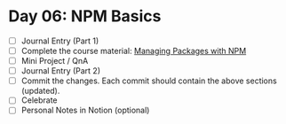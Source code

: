 # Day 06: NPM Basics

- [ ] Journal Entry (Part 1)
- [ ] Complete the course material: [Managing Packages with NPM](https://www.freecodecamp.org/learn/back-end-development-and-apis/#managing-packages-with-npm)
- [ ] Mini Project / QnA
- [ ] Journal Entry (Part 2)
- [ ] Commit the changes. Each commit should contain the above sections (updated).
- [ ] Celebrate
- [ ] Personal Notes in Notion (optional)
<!-- [x] to tick -->
